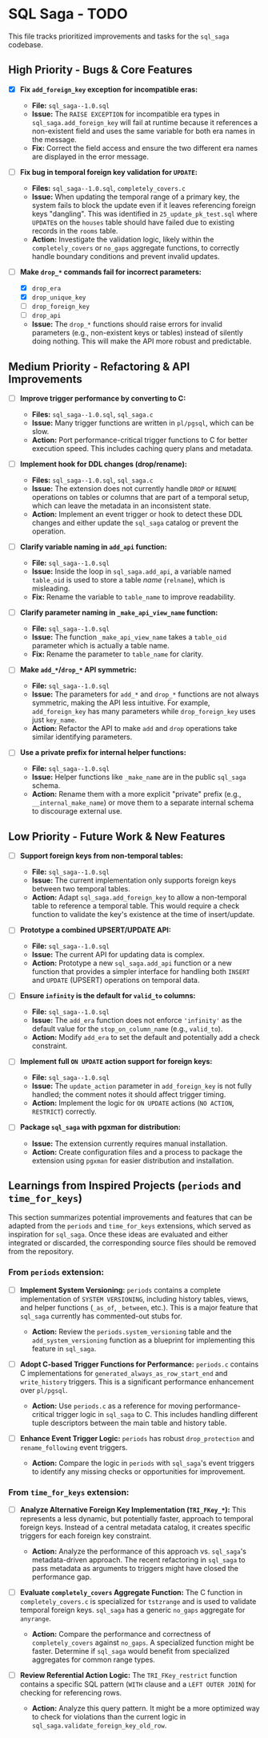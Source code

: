 # SQL Saga - TODO

This file tracks prioritized improvements and tasks for the `sql_saga` codebase.

## High Priority - Bugs & Core Features

- [x] **Fix `add_foreign_key` exception for incompatible eras:**
  - **File:** `sql_saga--1.0.sql`
  - **Issue:** The `RAISE EXCEPTION` for incompatible era types in `sql_saga.add_foreign_key` will fail at runtime because it references a non-existent field and uses the same variable for both era names in the message.
  - **Fix:** Correct the field access and ensure the two different era names are displayed in the error message.

- [ ] **Fix bug in temporal foreign key validation for `UPDATE`:**
  - **Files:** `sql_saga--1.0.sql`, `completely_covers.c`
  - **Issue:** When updating the temporal range of a primary key, the system fails to block the update even if it leaves referencing foreign keys "dangling". This was identified in `25_update_pk_test.sql` where `UPDATE`s on the `houses` table should have failed due to existing records in the `rooms` table.
  - **Action:** Investigate the validation logic, likely within the `completely_covers` or `no_gaps` aggregate functions, to correctly handle boundary conditions and prevent invalid updates.

- [ ] **Make `drop_*` commands fail for incorrect parameters:**
  - [x] `drop_era`
  - [x] `drop_unique_key`
  - [ ] `drop_foreign_key`
  - [ ] `drop_api`
  - **Issue:** The `drop_*` functions should raise errors for invalid parameters (e.g., non-existent keys or tables) instead of silently doing nothing. This will make the API more robust and predictable.

## Medium Priority - Refactoring & API Improvements

- [ ] **Improve trigger performance by converting to C:**
  - **Files:** `sql_saga--1.0.sql`, `sql_saga.c`
  - **Issue:** Many trigger functions are written in `pl/pgsql`, which can be slow.
  - **Action:** Port performance-critical trigger functions to C for better execution speed. This includes caching query plans and metadata.

- [ ] **Implement hook for DDL changes (drop/rename):**
  - **Files:** `sql_saga--1.0.sql`, `sql_saga.c`
  - **Issue:** The extension does not currently handle `DROP` or `RENAME` operations on tables or columns that are part of a temporal setup, which can leave the metadata in an inconsistent state.
  - **Action:** Implement an event trigger or hook to detect these DDL changes and either update the `sql_saga` catalog or prevent the operation.

- [ ] **Clarify variable naming in `add_api` function:**
  - **File:** `sql_saga--1.0.sql`
  - **Issue:** Inside the loop in `sql_saga.add_api`, a variable named `table_oid` is used to store a table *name* (`relname`), which is misleading.
  - **Fix:** Rename the variable to `table_name` to improve readability.

- [ ] **Clarify parameter naming in `_make_api_view_name` function:**
  - **File:** `sql_saga--1.0.sql`
  - **Issue:** The function `_make_api_view_name` takes a `table_oid` parameter which is actually a table name.
  - **Fix:** Rename the parameter to `table_name` for clarity.

- [ ] **Make `add_*`/`drop_*` API symmetric:**
  - **File:** `sql_saga--1.0.sql`
  - **Issue:** The parameters for `add_*` and `drop_*` functions are not always symmetric, making the API less intuitive. For example, `add_foreign_key` has many parameters while `drop_foreign_key` uses just `key_name`.
  - **Action:** Refactor the API to make `add` and `drop` operations take similar identifying parameters.

- [ ] **Use a private prefix for internal helper functions:**
  - **File:** `sql_saga--1.0.sql`
  - **Issue:** Helper functions like `_make_name` are in the public `sql_saga` schema.
  - **Action:** Rename them with a more explicit "private" prefix (e.g., `__internal_make_name`) or move them to a separate internal schema to discourage external use.

## Low Priority - Future Work & New Features

- [ ] **Support foreign keys from non-temporal tables:**
  - **File:** `sql_saga--1.0.sql`
  - **Issue:** The current implementation only supports foreign keys between two temporal tables.
  - **Action:** Adapt `sql_saga.add_foreign_key` to allow a non-temporal table to reference a temporal table. This would require a check function to validate the key's existence at the time of insert/update.

- [ ] **Prototype a combined UPSERT/UPDATE API:**
  - **File:** `sql_saga--1.0.sql`
  - **Issue:** The current API for updating data is complex.
  - **Action:** Prototype a new `sql_saga.add_api` function or a new function that provides a simpler interface for handling both `INSERT` and `UPDATE` (UPSERT) operations on temporal data.

- [ ] **Ensure `infinity` is the default for `valid_to` columns:**
  - **File:** `sql_saga--1.0.sql`
  - **Issue:** The `add_era` function does not enforce `'infinity'` as the default value for the `stop_on_column_name` (e.g., `valid_to`).
  - **Action:** Modify `add_era` to set the default and potentially add a check constraint.

- [ ] **Implement full `ON UPDATE` action support for foreign keys:**
  - **File:** `sql_saga--1.0.sql`
  - **Issue:** The `update_action` parameter in `add_foreign_key` is not fully handled; the comment notes it should affect trigger timing.
  - **Action:** Implement the logic for `ON UPDATE` actions (`NO ACTION`, `RESTRICT`) correctly.

- [ ] **Package `sql_saga` with pgxman for distribution:**
  - **Issue:** The extension currently requires manual installation.
  - **Action:** Create configuration files and a process to package the extension using `pgxman` for easier distribution and installation.

## Learnings from Inspired Projects (`periods` and `time_for_keys`)

This section summarizes potential improvements and features that can be adapted from the `periods` and `time_for_keys` extensions, which served as inspiration for `sql_saga`. Once these ideas are evaluated and either integrated or discarded, the corresponding source files should be removed from the repository.

### From `periods` extension:

- [ ] **Implement System Versioning:** `periods` contains a complete implementation of `SYSTEM VERSIONING`, including history tables, views, and helper functions (`_as_of`, `_between`, etc.). This is a major feature that `sql_saga` currently has commented-out stubs for.
  - **Action:** Review the `periods.system_versioning` table and the `add_system_versioning` function as a blueprint for implementing this feature in `sql_saga`.

- [ ] **Adopt C-based Trigger Functions for Performance:** `periods.c` contains C implementations for `generated_always_as_row_start_end` and `write_history` triggers. This is a significant performance enhancement over `pl/pgsql`.
  - **Action:** Use `periods.c` as a reference for moving performance-critical trigger logic in `sql_saga` to C. This includes handling different tuple descriptors between the main table and history table.

- [ ] **Enhance Event Trigger Logic:** `periods` has robust `drop_protection` and `rename_following` event triggers.
  - **Action:** Compare the logic in `periods` with `sql_saga`'s event triggers to identify any missing checks or opportunities for improvement.

### From `time_for_keys` extension:

- [ ] **Analyze Alternative Foreign Key Implementation (`TRI_FKey_*`):** This represents a less dynamic, but potentially faster, approach to temporal foreign keys. Instead of a central metadata catalog, it creates specific triggers for each foreign key constraint.
  - **Action:** Analyze the performance of this approach vs. `sql_saga`'s metadata-driven approach. The recent refactoring in `sql_saga` to pass metadata as arguments to triggers might have closed the performance gap.

- [ ] **Evaluate `completely_covers` Aggregate Function:** The C function in `completely_covers.c` is specialized for `tstzrange` and is used to validate temporal foreign keys. `sql_saga` has a generic `no_gaps` aggregate for `anyrange`.
  - **Action:** Compare the performance and correctness of `completely_covers` against `no_gaps`. A specialized function might be faster. Determine if `sql_saga` would benefit from specialized aggregates for common range types.

- [ ] **Review Referential Action Logic:** The `TRI_FKey_restrict` function contains a specific SQL pattern (`WITH` clause and a `LEFT OUTER JOIN`) for checking for referencing rows.
  - **Action:** Analyze this query pattern. It might be a more optimized way to check for violations than the current logic in `sql_saga.validate_foreign_key_old_row`.
